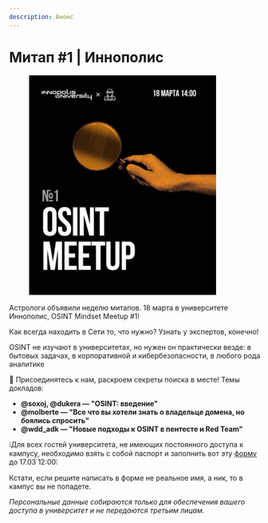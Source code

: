 ```yaml
---
description: Анонс
---
```


# Митап #1 | Иннополис

<figure><img src="../../.gitbook/assets/telegram-cloud-photo-size-2-5210860920480318332-y.jpg" alt="" width="375"><figcaption></figcaption></figure>

Астрологи объявили неделю митапов. 18 марта в университете Иннополис, OSINT Mindset Meetup #1!

Как всегда находить в Сети то, что нужно? Узнать у экспертов, конечно!

OSINT не изучают в университетах, но нужен он практически везде: в бытовых задачах, в корпоративной и кибербезопасности, в любого рода аналитике

🔎 Присоединятесь к нам, раскроем секреты поиска в месте! Темы докладов:

* **@soxoj, @dukera — "OSINT: введение"**
* **@molberte — "Все что вы хотели знать о владельце домена, но боялись спросить"**
* **@wdd\_adk — "Новые подходы к OSINT в пентесте и Red Team"**

❕Для всех гостей университета, не имеющих постоянного доступа к кампусу, необходимо взять с собой паспорт и заполнить вот эту [форму](https://forms.gle/4fxvP8GGHUdXUpLbA) до 17.03 12:00❕

Кстати, если решите написать в форме не реальное имя, а ник, то в кампус вы не попадете.

_Персональные данные собираются только для обеспечения вашего доступа в университет и не передаются третьим лицам._
